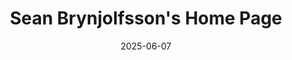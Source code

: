 ---
date: 2025-06-07

# meta
title: "Sean Brynjolfsson's Home Page"
description: "Sean's heap of projects & ramblings in Computer Science, with special affinity for Vision, Graphics, Robotics, and Agricultural Technology."  
# end meta

welcome_text: |
    Hi! I'm Sean, I study Computer Science @ Cornell University. This page summarizes my undergraduate work in computer graphics/vision, robotics, and simulation.
    
    I'm also a pianist/composer, painter, hockey player, fly fisher, Old Norse/Latin poetry enthusiast, graphic designer, and soon-to-be figure skater!

quote: “Practice any art ... no matter how well or badly, not to get money and fame, but to experience becoming, to find out what’s inside you, to make your soul grow.”
quote_author: "Kurt Vonnegut"

portrait: "latrabjarg.jpg"
portrait_alt_text: "Sean in a blue and black Icelandic lopapeysa at Látrabjarg."
---